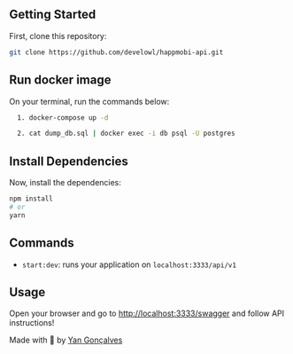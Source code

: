## Getting Started

First, clone this repository:

```bash
git clone https://github.com/develowl/happmobi-api.git
```

## Run docker image

On your terminal, run the commands below:

```bash
  1. docker-compose up -d
```

```bash
  2. cat dump_db.sql | docker exec -i db psql -U postgres
```

## Install Dependencies

Now, install the dependencies:

```bash
npm install
# or
yarn
```

## Commands

- `start:dev`: runs your application on `localhost:3333/api/v1`

## Usage

Open your browser and go to [http://localhost:3333/swagger](http://localhost:3333/swagger) and follow API instructions!

Made with 💜 by [Yan Gonçalves](https://github.com/develowl)
